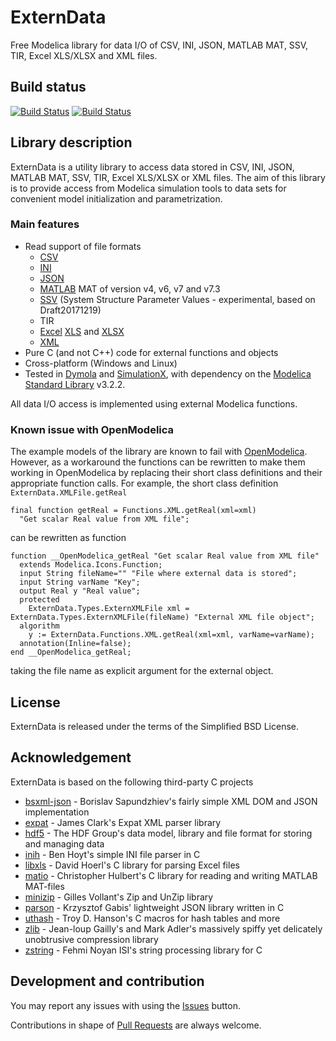 # ExternData
Free Modelica library for data I/O of CSV, INI, JSON, MATLAB MAT, SSV, TIR, Excel XLS/XLSX and XML files.

## Build status
[![Build Status](https://travis-ci.org/modelica-3rdparty/ExternData.svg?branch=master)](https://travis-ci.org/modelica-3rdparty/ExternData)
[![Build Status](https://ci.appveyor.com/api/projects/status/k77hnpxp99djcong/branch/master?svg=true)](https://ci.appveyor.com/project/tbeu/externdata/branch/master)

## Library description
ExternData is a utility library to access data stored in CSV, INI, JSON, MATLAB MAT, SSV, TIR, Excel XLS/XLSX or XML files.
The aim of this library is to provide access from Modelica simulation tools to data sets for convenient model initialization and parametrization.

### Main features
* Read support of file formats
  * [CSV](https://en.wikipedia.org/wiki/Comma-separated_values)
  * [INI](https://en.wikipedia.org/wiki/INI_file)
  * [JSON](https://en.wikipedia.org/wiki/JSON)
  * [MATLAB](https://en.wikipedia.org/wiki/MATLAB) MAT of version v4, v6, v7 and v7.3
  * [SSV](https://modelica.github.io/ssp-standard.org/) (System Structure Parameter Values - experimental, based on Draft20171219)
  * TIR
  * [Excel](https://en.wikipedia.org/wiki/Microsoft_Excel) [XLS](https://en.wikipedia.org/wiki/Microsoft_Excel#Binary) and [XLSX](https://en.wikipedia.org/wiki/Microsoft_Excel#XML_Spreadsheet)
  * [XML](https://en.wikipedia.org/wiki/XML)
* Pure C (and not C++) code for external functions and objects
* Cross-platform (Windows and Linux)
* Tested in [Dymola](http://www.dynasim.se) and [SimulationX](http://simulationx.com), with dependency on the [Modelica Standard Library](https://github.com/modelica/Modelica) v3.2.2.

All data I/O access is implemented using external Modelica functions.

### Known issue with OpenModelica
The example models of the library are known to fail with [OpenModelica](https://openmodelica.org). However, as a workaround the functions can be rewritten to make them working in OpenModelica by replacing their short class definitions and their appropriate function calls. For example, the short class definition `ExternData.XMLFile.getReal`
```mo
final function getReal = Functions.XML.getReal(xml=xml)
  "Get scalar Real value from XML file";
```
can be rewritten as function
```mo
function __OpenModelica_getReal "Get scalar Real value from XML file"
  extends Modelica.Icons.Function;
  input String fileName="" "File where external data is stored";
  input String varName "Key";
  output Real y "Real value";
  protected
    ExternData.Types.ExternXMLFile xml = ExternData.Types.ExternXMLFile(fileName) "External XML file object";
  algorithm
    y := ExternData.Functions.XML.getReal(xml=xml, varName=varName);
  annotation(Inline=false);
end __OpenModelica_getReal;
```
taking the file name as explicit argument for the external object.

## License
ExternData is released under the terms of the Simplified BSD License.

## Acknowledgement
ExternData is based on the following third-party C projects
* [bsxml-json](https://github.com/bsapundzhiev/bsxml-json) -
Borislav Sapundzhiev's fairly simple XML DOM and JSON implementation
* [expat](https://github.com/libexpat/libexpat) -
James Clark's Expat XML parser library
* [hdf5](https://support.hdfgroup.org/HDF5) -
The HDF Group's data model, library and file format for storing and managing data
* [inih](https://github.com/benhoyt/inih) -
Ben Hoyt's simple INI file parser in C
* [libxls](https://github.com/libxls/libxls) -
David Hoerl's C library for parsing Excel files
* [matio](http://sourceforge.net/projects/matio) -
Christopher Hulbert's C library for reading and writing MATLAB MAT-files
* [minizip](http://www.winimage.com/zLibDll/minizip.html) -
Gilles Vollant's Zip and UnZip library
* [parson](https://github.com/kgabis/parson) -
Krzysztof Gabis' lightweight JSON library written in C
* [uthash](https://github.com/troydhanson/uthash) -
Troy D. Hanson's C macros for hash tables and more
* [zlib](https://github.com/madler/zlib) -
Jean-loup Gailly's and Mark Adler's massively spiffy yet delicately unobtrusive compression library
* [zstring](https://github.com/fnoyanisi/zString) -
Fehmi Noyan ISI's string processing library for C

## Development and contribution
You may report any issues with using the [Issues](../../issues) button.

Contributions in shape of [Pull Requests](../../pulls) are always welcome.
